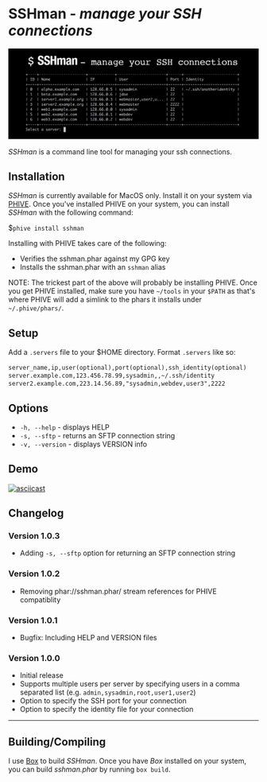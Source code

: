 # SSHman - *manage your SSH connections*

![SSHman - manage your SSH connections](https://raw.githubusercontent.com/mwender/sshman/master/lib/img/sshman-image.png)

*SSHman* is a command line tool for managing your ssh connections.

## Installation

*SSHman* is currently available for MacOS only. Install it on your system via [PHIVE](https://phar.io). Once you've installed PHIVE on your system, you can install *SSHman* with the following command:

$`phive install sshman`

Installing with PHIVE takes care of the following:

- Verifies the sshman.phar against my GPG key
- Installs the sshman.phar with an `sshman` alias

NOTE: The trickest part of the above will probably be installing PHIVE. Once you get PHIVE installed, make sure you have `~/tools` in your `$PATH` as that's where PHIVE will add a simlink to the phars it installs under `~/.phive/phars/`.

## Setup

Add a `.servers` file to your $HOME directory. Format `.servers` like so:

```
server_name,ip,user(optional),port(optional),ssh_identity(optional)
server.example.com,123.456.78.99,sysadmin,,~/.ssh/identity
server2.example.com,223.14.56.89,"sysadmin,webdev,user3",2222
```

## Options

- `-h, --help` - displays HELP
- `-s, --sftp` -  returns an SFTP connection string
- `-v, --version` - displays VERSION info


## Demo

[![asciicast](https://asciinema.org/a/117973.png)](https://asciinema.org/a/117973)

## Changelog

### Version 1.0.3

- Adding `-s, --sftp` option for returning an SFTP connection string

### Version 1.0.2

- Removing phar://sshman.phar/ stream references for PHIVE compatiblity

### Version 1.0.1

- Bugfix: Including HELP and VERSION files

### Version 1.0.0

- Initial release
- Supports multiple users per server by specifying users in a comma separated list (e.g. `admin,sysadmin,root,user1,user2`)
- Option to specify the SSH port for your connection
- Option to specify the identity file for your connection

---

## Building/Compiling

I use [Box](https://github.com/box-project/box2) to build *SSHman*. Once you have *Box* installed on your system, you can build *sshman.phar* by running `box build`.